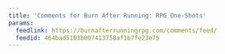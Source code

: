 ```yaml
---
title: 'Comments for Burn After Running: RPG One-Shots'
params:
  feedlink: https://burnafterrunningrpg.com/comments/feed/
  feedid: 464bad5103b007413758af1b7fe23e75
---
```

